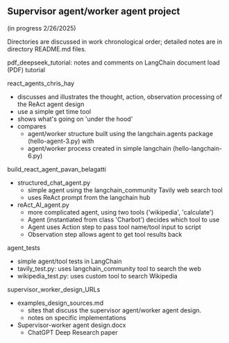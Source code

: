 ## Supervisor agent/worker agent project ##
(in progress 2/26/2025)

Directories are discussed in work chronological order; detailed notes are in directory README.md files.  

pdf_deepseek_tutorial: notes and comments on LangChain document load (PDF) tutorial

react_agents_chris_hay
- discusses and illustrates the thought, action, observation processing of the ReAct agent design
- use a simple get time tool
- shows what's going on 'under the hood'
- compares 
  - agent/worker structure built using the langchain.agents package (hello-agent-3.py) with
  - agent/worker process created in simple langchain (hello-langchain-6.py)

build_react_agent_pavan_belagatti
- structured_chat_agent.py
  - simple agent using the langchain_community Tavily web search tool
  - uses ReAct prompt from the langchain hub
- reAct_AI_agent.py
  - more complicated agent, using two tools ('wikipedia', 'calculate')
  - Agent (instantiated from class 'Charbot') decides which tool to use
  - Agent uses Action step to pass tool name/tool input to script
  - Observation step allows agent to get tool results back

agent_tests
- simple agent/tool tests in LangChain
- tavily_test.py: uses langchain_community tool to search the web
- wikipedia_test.py: uses custom tool to search Wikipedia

supervisor_worker_design_URLs
- examples_design_sources.md
  - sites that discuss the supervisor agent/worker agent design.
  - notes on specific implementations
- Supervisor-worker agent design.docx
  - ChatGPT Deep Research paper
